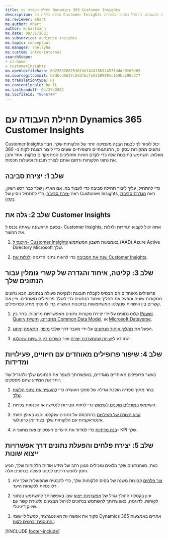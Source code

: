 ```yaml
---
title: תחילת העבודה עם Dynamics 365 Customer Insights
description: סקירה כללית של Customer Insights עוזרת למשאבים להתחיל בעבודה במהירות.
ms.reviewer: mhart
ms.author: mhart
author: m-hartmann
ms.date: 08/31/2021
ms.subservice: audience-insights
ms.topic: conceptual
ms.manager: shellyha
ms.custom: intro-internal
searchScope:
- ci-home
- customerInsights
ms.openlocfilehash: 6d23552687530fddf42418b924571dddc0209e69
ms.sourcegitcommit: b7dbcd5627c2ebfbcfe65589991c159ba290d377
ms.translationtype: HT
ms.contentlocale: he-IL
ms.lasthandoff: 04/27/2022
ms.locfileid: "8646744"
---
```

# <a name="get-started-with-dynamics-365-customer-insights"></a>תחילת העבודה עם Dynamics 365 Customer Insights

Customer Insights יכול לעזור לך לבנות הבנה מעמיקה יותר של הלקוחות שלך. חבר נתונים ממקורות עסקיים, התנהגותיים ותצפיתיים שונים כדי ליצור תצוגת לקוח ב- 360 מעלות. השתמש בתובנות אלה כדי לקדם חוויות ותהליכים המתמקדים בלקוח. אחד והבן את נתוני הלקוחות ורתום אותם לצורך תובנות ופעולות חכמות.

## <a name="step-1-create-an-environment"></a>שלב 1: יצירת סביבה

כדי להתחיל, עליך ליצור תחילה סביבה כדי לעבוד בה. אם הארגון שלך כבר רכש רשיון, ראה [יצירת סביבה](create-environment.md). כדי להתחיל ניסיון של Customer Insights, ראה [הגדרת סביבת ניסיון](trial-signup.md). 

## <a name="step-2-explore-customer-insights"></a>שלב 2: גלה את Customer Insights

בפעם הראשונה שאתה נכנס ל- Customer Insights, אתה יכול לקבוע הגדרות ולגלות את המוצר.

1. [היכנס ל- Customer Insights](https://home.ci.ai.dynamics.com) באמצעות חשבון המשתמש (AAD) Azure Active Directory ‏Microsoft שלך.

1. [שנה את הסביבה](manage-environments.md#switch-environments) כדי לראות נתוני הדגמה ו[לגלות את Customer Insights](home.md).

##  <a name="step-3-ingest-unify-and-set-up-relationships-for-your-data"></a>שלב 3: קליטה, איחוד והגדרה של קשרי גומלין עבור הנתונים שלך

פרופילים מאוחדים הם הבסיס לקבלת תובנות ולנקיטת פעולה בנתונים. הבא נתונים ממקורות שונים והפעל את תהליך איחוד הנתונים כדי לשלב פרופילים מאוחדים. ציין את קשרים בין הישויות שנקלטו המשתמשות בתכונות העשרה כדי להוסיף מידע לפרופילים. 

1. קלוט נתונים על-ידי יצירת מקורות נתונים מאפשרויות מרובות. בחר בין [Power Query מחברים](connect-power-query.md), [תיקיית Common Data Model](connect-common-data-model.md), או [Microsoft Dataverse](connect-dataverse-managed-lake.md). 

1. הפעל את [תהליך איחוד הנתונים](data-unification.md) על-ידי מעבר דרך שלבי [מיפוי](map-entities.md), [התאמה](match-entities.md) ו[מיזוג](merge-entities.md).

1. התוודע ל[ישויות שהמערכת יוצרת](entities.md) וצור [קשרים בין הישויות שנקלטו](relationships.md).
    
## <a name="step-4-enhance-unified-profiles-with-predictions-activities-and-measures"></a>שלב 4: שיפור פרופילים מאוחדים עם חיזויים, פעילויות ומדידות

כאשר פרופילים מאוחדים מוגדרים, באפשרותך לשפר את הנתונים שלך ולהגדיל עוד יותר את המידע שהם מספקים.

1. בחר מתוך ספריה הולכת וגדלה של ספקי העשרה כדי [להעשיר את נתוני הלקוח שלך](enrichment-hub.md).

1. השתמש ב[מודלים מוכנים לשימוש](predictions-overview.md) כדי לחזות סבירות לנטישה או הכנסות צפויות.

1. [קבע תצורה של פעילויות](activities.md) בהתבסס על נתונים שנקלטו והצג באופן חזותי אינטראקציות עם הלקוחות שלך בציר זמן כרונולוגי. 

1. [בנה מדידות](measures.md) כדי למדוד את היעדים העסקיים ואת מחווני ה- KPI שלך.
 
## <a name="step-5-create-segments-and-activate-data-through-various-export-options"></a>שלב 5: יצירת פלחים והפעלת נתונים דרך אפשרויות ייצוא שונות

כעת, כשהנתונים שלך מלאים ומכילים מגוון רחב של מידע אודות הלקוחות שלך, הגיע הזמן לחפש דרכים לנקוט פעולה בנתונים אלה. 

1. [צור פלחים](segments.md) קבוצות משנה של בסיס הלקוחות שלך, כדי להבטיח שהפעולות שלך יהיו רלוונטיות ללקוחות היעד.

1. עיון בקטלוג ההולך וגדל של [אפשרויות ייצוא](export-destinations.md) שבו באפשרותך להשתמש בנתוני לקוחות. לדוגמה, באפשרותך להשתמש בנתונים לניהול מבצעים וליצירת קשר עם שיווק דיגיטלי.

1. סקור את אפשרויות האינטגרציה, למשל ליישומי Dynamics 365 אחרים באמצעות [התוספת 'כרטיס לקוח'](customer-card-add-in.md).  


[!INCLUDE [footer-include](includes/footer-banner.md)]